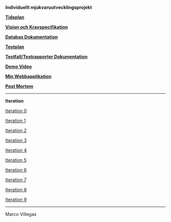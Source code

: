 **Individuellt mjukvaruutvecklingsprojekt**

**[Tidsplan](https://github.com/1dv430/mv222fp-project/wiki/Tidsplan)**

**[Vision och Kravspecifikation](https://github.com/1dv430/mv222fp-project/wiki/Projektvision-och-Kravspecifikation)**

**[Databas Dokumentation](https://github.com/1dv430/mv222fp-project/tree/master/Databas%20Dokumentation)**

**[Testplan](https://github.com/1dv430/mv222fp-project/wiki/Testplan)**

**[Testfall/Testrapporter Dokumentation](https://github.com/1dv430/mv222fp-project/tree/master/Test%20Dokumentation)**

**[Demo Video](https://www.youtube.com/watch?v=cqIqZFknkSc)**

**[Min Webbapplikation](http://vhost9.lnu.se:20081/1dv430/mv222fp/)**

**[Post Mortem](https://github.com/1dv430/mv222fp-project/blob/master/Post%20Mortem.pdf)**


-----

**Iteration**

[Iteration 0](https://github.com/1dv430/mv222fp-project/wiki/Iteration-0)

[Iteration 1](https://github.com/1dv430/mv222fp-project/wiki/Iteration-1)

[Iteration 2](https://github.com/1dv430/mv222fp-project/wiki/Iteration-2)

[Iteration 3](https://github.com/1dv430/mv222fp-project/wiki/Iteration-3)

[Iteration 4](https://github.com/1dv430/mv222fp-project/wiki/Iteration-4)

[Iteration 5](https://github.com/1dv430/mv222fp-project/wiki/Iteration-5)

[Iteration 6](https://github.com/1dv430/mv222fp-project/wiki/Iteration-6)

[Iteration 7](https://github.com/1dv430/mv222fp-project/wiki/Iteration-7)

[Iteration 8](https://github.com/1dv430/mv222fp-project/wiki/Iteration-8)

[Iteration 9](https://github.com/1dv430/mv222fp-project/wiki/Iteration-9)

-----
Marco Villegas
